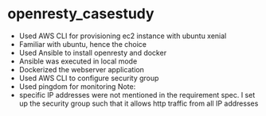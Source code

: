# openresty_casestudy
- Used AWS CLI for provisioning ec2 instance with ubuntu xenial 
- Familiar with ubuntu, hence the choice
- Used Ansible to install openresty and docker
- Ansible was executed in local mode
- Dockerized the webserver application
- Used AWS CLI to configure security group
- Used pingdom for monitoring
Note:
- specific IP addresses were not mentioned in the requirement spec. I set up the security group such that it allows http traffic from all IP addresses

